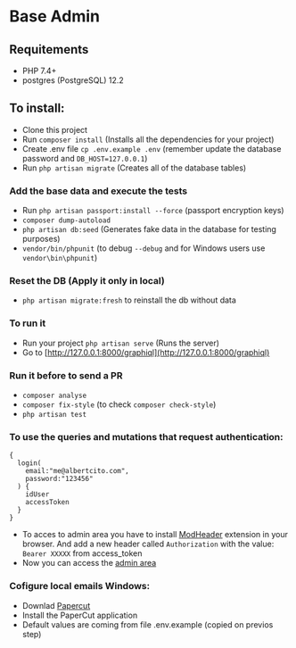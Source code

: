 Base Admin
=======================

## Requitements
- PHP 7.4+
- postgres (PostgreSQL) 12.2

## To install:
- Clone this project
- Run `composer install` (Installs all the dependencies for your project)
- Create .env file `cp .env.example .env`  (remember update the database password and `DB_HOST=127.0.0.1`)
- Run `php artisan migrate` (Creates all of the database tables)

###  Add the base data and execute the tests ###
- Run `php artisan passport:install --force` (passport encryption keys)
- `composer dump-autoload`
- `php artisan db:seed` (Generates fake data in the database for testing purposes)
- `vendor/bin/phpunit` (to debug `--debug` and for Windows users use `vendor\bin\phpunit`)

### Reset the DB (Apply  it only in local)
- `php artisan migrate:fresh` to reinstall the db without data

###  To run it ###
- Run your project `php artisan serve` (Runs the server)
- Go to [http://127.0.0.1:8000/graphiql](http://127.0.0.1:8000/graphiql)

###  Run it before to send a PR ###
- `composer analyse`
- `composer fix-style` (to check `composer check-style`)
- `php artisan test`

###  To use the queries and mutations that request authentication:  ###

```
{
  login(
    email:"me@albertcito.com",
    password:"123456"
  ) {
    idUser
    accessToken
  }
}
```
- To acces to admin area you have to install [ModHeader](https://mod-header.appspot.com/) extension in your browser. And add a new header called `Authorization` with the value: `Bearer XXXXX` from access_token
- Now you can access the [admin area](http://127.0.0.1:8000/graphiql/admin)

###  Cofigure local emails Windows:  ###

- Downlad [Papercut](https://github.com/ChangemakerStudios/Papercut)
- Install the PaperCut application
- Default values are coming from file .env.example (copied on previos step)
